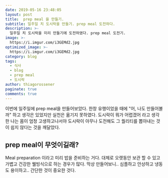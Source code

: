 ```yaml
---
date: 2019-05-16 23:48:05
layout: post
title:  prep meal 을 만들기.
subtitle: 일주일 치 도시락을 만들기. prep meal 도전하다. 
description: >-
  일주일 치 도시락을 미리 만들기에 도전하였다. prep meal 도전기.
image: >-
  https://i.imgur.com/i3GEMd2.jpg
optimized_image: >-
  https://i.imgur.com/i3GEMd2.jpg
category: blog
tags:
  - 식사
  - blog
  - prep meal
  - 도시락
author: thiagorossener
paginate: true
comments: true
---
```


이번에 일주일에 prep meal을 만들어보았다. 한창 유행이었을 때에 "어, 나도 만들어볼까" 하고 생각은 있었지만 실천은 옮기지 못하였다. 
도시락이 뭐가 어렵겠어 라고 생각한 나는 몸이 엄청 고생하고나서야 도시락이 아무나 도전해도 그 퀄리티를 뽑아내는 것이 쉽지 않다는 것을 깨달았다.

## prep meal이 무엇이길래?
Meal preparation 이라고 미리 밥을 준비하는 거다. 대체로 오랫동안 보관 할 수 있고 가볍고 건강한 웰빙식으로 하는 경우가 많다. 
막상 만들어보니.. 심플하고 안상하고 냉동도 용이하고.. 간단한 것이 중요한 것다.

